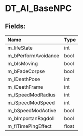# DT_AI_BaseNPC

## Fields:

| Name | Type |
| :--- | :--- |
| m_lifeState | int |
| m_bPerformAvoidance | bool |
| m_bIsMoving | bool |
| m_bFadeCorpse | bool |
| m_iDeathPose | int |
| m_iDeathFrame | int |
| m_iSpeedModRadius | int |
| m_iSpeedModSpeed | int |
| m_bSpeedModActive | bool |
| m_bImportanRagdoll | bool |
| m_flTimePingEffect | float |
